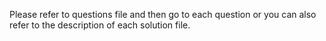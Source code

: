 Please refer to questions file and then go to each question or you can also refer to the description of each solution file.

